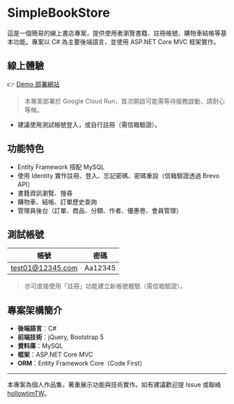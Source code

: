 # SimpleBookStore

這是一個簡易的線上書店專案，提供使用者瀏覽書籍、註冊帳號、購物車結帳等基本功能。專案以 C# 為主要後端語言，並使用 ASP.NET Core MVC 框架實作。

## 線上體驗

👉 [Demo 部署網站](https://simplebookstore.hollowtim.dev/)

> 本專案部署於 Google Cloud Run，首次開啟可能需等待服務啟動，請耐心等候。

- 建議使用測試帳號登入，或自行註冊（需信箱驗證）。

## 功能特色

- Entity Framework 搭配 MySQL
- 使用 Identity 實作註冊、登入、忘記密碼、密碼重設（信箱驗證透過 Brevo API）
- 書籍資訊瀏覽、搜尋
- 購物車、結帳、訂單歷史查詢
- 管理員後台（訂單、商品、分類、作者、優惠卷、會員管理）

## 測試帳號

| 帳號                | 密碼      |
| ------------------- | --------- |
| test01@12345.com    | Aa12345   |

> 亦可直接使用「註冊」功能建立新帳號體驗（需信箱驗證）。

## 專案架構簡介

- **後端語言**：C#
- **前端技術**：jQuery, Bootstrap 5
- **資料庫**：MySQL
- **框架**：ASP.NET Core MVC
- **ORM**：Entity Framework Core（Code First）

---

本專案為個人作品集，著重展示功能與技術實作。如有建議歡迎提 Issue 或聯絡 [hollowtimTW](https://github.com/hollowtimTW)。
